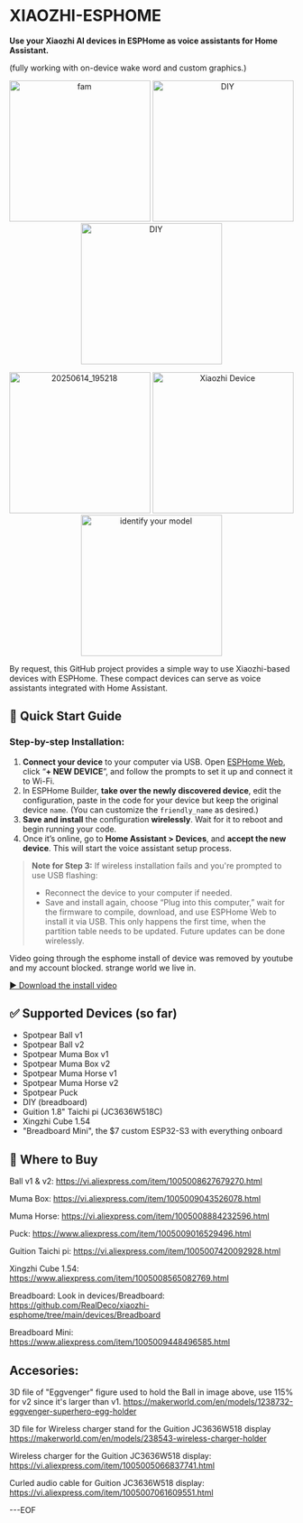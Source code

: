 
# XIAOZHI-ESPHOME

**Use your Xiaozhi AI devices in ESPHome as voice assistants for Home Assistant.**

(fully working with on-device wake word and custom graphics.)

<p align="center">
  <img src="https://github.com/user-attachments/assets/958a2d99-5752-481b-be1e-d9ad797e6e33" alt="fam" width="250"/>
  <img src="https://github.com/user-attachments/assets/9ead5897-414a-4885-b7c6-c6ae7bb8708e" alt="DIY" width="250"/>
  <img src="https://github.com/user-attachments/assets/1f2c79c9-1963-415e-b43d-945bbc477cae" alt="DIY" width="250"/>
</p>
<p align="center">
  <img src="https://github.com/user-attachments/assets/5d364985-a4ce-4b49-bf03-af7ce22bbc35" alt="20250614_195218" width="250"/>
  <img src="https://github.com/user-attachments/assets/8e66a3d6-527b-4047-9f0c-fb7c9cb2490f" alt="Xiaozhi Device" width="250"/>
  <img src="https://github.com/user-attachments/assets/4aa49b9e-ab2c-4949-aefc-9d51ecf6ac40" alt="identify your model" width="250"/>
</p>


By request, this GitHub project provides a simple way to use Xiaozhi-based devices with ESPHome. These compact devices can serve as voice assistants integrated with Home Assistant.

## 🚀 Quick Start Guide

### Step-by-step Installation:

1. **Connect your device** to your computer via USB. Open [ESPHome Web](https://web.esphome.io), click “**+ NEW DEVICE**”, and follow the prompts to set it up and connect it to Wi-Fi.
2. In ESPHome Builder, **take over the newly discovered device**, edit the configuration, paste in the code for your device but keep the original device `name`. (You can customize the `friendly_name` as desired.)
3. **Save and install** the configuration **wirelessly**. Wait for it to reboot and begin running your code.
4. Once it’s online, go to **Home Assistant > Devices**, and **accept the new device**. This will start the voice assistant setup process.

> **Note for Step 3:**
> If wireless installation fails and you're prompted to use USB flashing:
>
> * Reconnect the device to your computer if needed.
> * Save and install again, choose “Plug into this computer,” wait for the firmware to compile, download, and use ESPHome Web to install it via USB.
>   This only happens the first time, when the partition table needs to be updated. Future updates can be done wirelessly.

Video going through the esphome install of device was removed by youtube and my account blocked. strange world we live in.

[▶️ Download the install video](https://github.com/RealDeco/xiaozhi-esphome/raw/main/install-xiaozhi-esphome.mp4?raw=true)


## ✅ Supported Devices (so far)

* Spotpear Ball v1
* Spotpear Ball v2
* Spotpear Muma Box v1
* Spotpear Muma Box v2
* Spotpear Muma Horse v1
* Spotpear Muma Horse v2
* Spotpear Puck
* DIY (breadboard)
* Guition 1.8" Taichi pi (JC3636W518C)
* Xingzhi Cube 1.54
* "Breadboard Mini", the $7 custom ESP32-S3 with everything onboard

## 🛒 Where to Buy

Ball v1 & v2: https://vi.aliexpress.com/item/1005008627679270.html

Muma Box: https://vi.aliexpress.com/item/1005009043526078.html

Muma Horse: https://vi.aliexpress.com/item/1005008884232596.html

Puck: https://www.aliexpress.com/item/1005009016529496.html

Guition Taichi pi: https://vi.aliexpress.com/item/1005007420092928.html

Xingzhi Cube 1.54: https://www.aliexpress.com/item/1005008565082769.html

Breadboard: Look in devices/Breadboard: https://github.com/RealDeco/xiaozhi-esphome/tree/main/devices/Breadboard

Breadboard Mini: https://www.aliexpress.com/item/1005009448496585.html

## Accesories:

3D file of "Eggvenger" figure used to hold the Ball in image above, use 115% for v2 since it's larger than v1.
https://makerworld.com/en/models/1238732-eggvenger-superhero-egg-holder

3D file for Wireless charger stand for the Guition JC3636W518 display
https://makerworld.com/en/models/238543-wireless-charger-holder

Wireless charger for the Guition JC3636W518 display: https://vi.aliexpress.com/item/1005005066837741.html

Curled audio cable for Guition JC3636W518 display: https://vi.aliexpress.com/item/1005007061609551.html

---EOF

